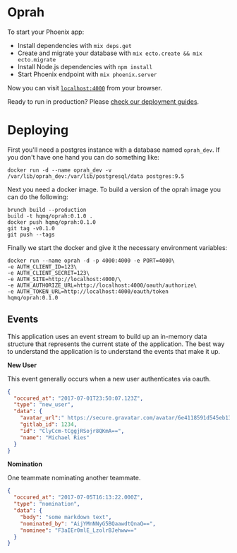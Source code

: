 # Oprah

To start your Phoenix app:

  * Install dependencies with `mix deps.get`
  * Create and migrate your database with `mix ecto.create && mix ecto.migrate`
  * Install Node.js dependencies with `npm install`
  * Start Phoenix endpoint with `mix phoenix.server`

Now you can visit [`localhost:4000`](http://localhost:4000) from your browser.

Ready to run in production? Please [check our deployment guides](http://www.phoenixframework.org/docs/deployment).

# Deploying

First you'll need a postgres instance with a database named `oprah_dev`.
If you don't have one hand you can do something like:

```
docker run -d --name oprah_dev -v /var/lib/oprah_dev:/var/lib/postgresql/data postgres:9.5
```

Next you need a docker image.
To build a version of the oprah image you can do the following:

```
brunch build --production
build -t hqmq/oprah:0.1.0 .
docker push hqmq/oprah:0.1.0
git tag -v0.1.0
git push --tags
```

Finally we start the docker and give it the necessary environment variables:

```
docker run --name oprah -d -p 4000:4000 -e PORT=4000\
-e AUTH_CLIENT_ID=123\
-e AUTH_CLIENT_SECRET=123\
-e AUTH_SITE=http://localhost:4000/\
-e AUTH_AUTHORIZE_URL=http://localhost:4000/oauth/authorize\
-e AUTH_TOKEN_URL=http://localhost:4000/oauth/token
hqmq/oprah:0.1.0
```


## Events

This application uses an event stream to build up an in-memory data structure that represents the current state of the application.
The best way to understand the application is to understand the events that make it up.

__New User__

This event generally occurs when a new user authenticates via oauth.

```json
{
  "occured_at": "2017-07-01T23:50:07.123Z",
  "type": "new_user",
  "data": {
    "avatar_url":" https://secure.gravatar.com/avatar/6e4118591d545eb136c28f2793711698?s=80&d=identicon",
    "gitlab_id": 1234,
    "id": "ClyCcm-tCggjRSojr8QKmA==",
    "name": "Michael Ries"
  }
}
```

__Nomination__

One teammate nominating another teammate.

```json
{
  "occured_at": "2017-07-05T16:13:22.000Z",
  "type": "nomination",
  "data": {
    "body": "some markdown text",
    "nominated_by": "AijYMnNNyG5BQaawdtQnaQ==",
    "nominee": "F3aIEr0mlE_LzolrBJehww=="
  }
}
```
